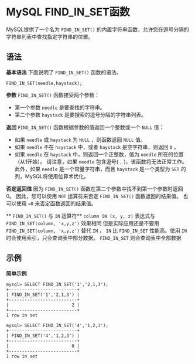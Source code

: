 # MySQL FIND_IN_SET函数
MySQL提供了一个名为 `FIND_IN_SET()` 的内置字符串函数，允许您在逗号分隔的字符串列表中查找指定字符串的位置。

## 语法
**基本语法**
下面说明了 `FIND_IN_SET()` 函数的语法。
```MYSQL
FIND_IN_SET(needle,haystack);
```

**参数**
`FIND_IN_SET()` 函数接受两个参数：
* 第一个参数 `needle` 是要查找的字符串。
* 第二个参数 `haystack` 是要搜索的逗号分隔的字符串列表。
  
**返回**
`FIND_IN_SET()` 函数根据参数的值返回一个整数或一个 `NULL` 值：
* 如果 `needle` 或 `haystack` 为 `NULL` ，则函数返回 `NULL` 值。
* 如果 `needle` 不在 `haystack` 中，或者 `haystack` 是空字符串，则返回 `0` 。
* 如果 `needle` 在 `haystack` 中，则返回一个正整数，值为 `needle` 所在的位置（从1开始）。
请注意，如果 `needle` 包含逗号( `,` )，该函数将无法正常工作。 此外，如果 `needle` 是一个常量字符串，而且 `haystack` 是一个类型为 `SET` 的列，MySQL将使用位算术优化。

**否定返回值**
因为 `FIND_IN_SET()` 函数在第二个参数中找不到第一个参数时返回0。 因此，您可以使用 `NOT` 运算符来否定 `FIND_IN_SET()` 函数返回的结果值。
也可以使用 `=0` 来否定函数返回的结果值。

** `FIND_IN_SET()` 与 `IN` 运算符**
`column IN (x, y, z)` 表达式与 `FIND_IN_SET(column, 'x,y,z')` 效果相同
但是实际应用还是不要用 `FIND_IN_SET(column, 'x,y,z')` 替代 `IN` ， `IN` 比 `FIND_IN_SET` 性能高。使用 `IN` 时会使用索引，只会查询表中部分数据。 `FIND_IN_SET` 则会查询表中全部数据

## 示例
**简单示例**
```MYSQL
mysql> SELECT FIND_IN_SET('1','2,1,3');
+--------------------------+
| FIND_IN_SET('1','2,1,3') |
+--------------------------+
|                        2 |
+--------------------------+
1 row in set
```

```MYSQL
mysql> SELECT FIND_IN_SET('4','1,2,3');
+--------------------------+
| FIND_IN_SET('4','1,2,3') |
+--------------------------+
|                        0 |
+--------------------------+
1 row in set
```